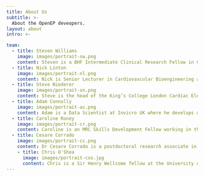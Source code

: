 ```yaml
---
title: About Us
subtitle: >-
  About the OpenEP deveopers.
layout: about
intro: >-

team:
  - title: Steven Williams
    image: images/portrait-sw.png
    content: Steven is a BHF Intermediate Clinical Research Fellow in Cardiac Electrophysiology at the University of Edinburgh and an Honorary Senior Lecturer in the Division of Imaging Sciences & Biomedical Engineering at  King's College London. His research interests focus on the intersection of electrophysiology and cardiac imaging with insights from computational modelling.
  - title: Nick Linton
    image: images/portrait-nl.png
    content: Nick is Senior Lecturer in Cardiovascular Bioengineering at Imperial College London, combined with being a Consultant Cardiologist and Electrophysiologist at Imperial Healthcare. His research interests include mapping of complex arrhythmias and the development of predictive tools for arrhythmia.
  - title: Steve Niederer
    image: images/portrait-sn.png
    content: Steve is the head of the King’s College London Cardiac Electro-Mechanics Research Group  (CEMRG). The group focus on using physiology and physics encoded in biophysical models to interpret diagnostic and imaging data from the heart. The team works closely with cardiac imaging, cardiology, cardiovascular research and data science collaborators  to bring novel technologies to bear to study and treat cardiovascular diseases.
  - title: Adam Connolly
    image: images/portrait-ac.png
    content: Adam is a Data Scientist at Invicro UK where he develops deep neural networks for various biomedical and image processing tasks, alongside general software development work. Prior to this he was a research associate in computational cardiac electrophysiology at King's College London. Adam has a PhD in aerospace engineering from Imperial College London.
  - title: Caroline Roney
    image: images/portrait-cr.png
    content: Caroline is an MRC Skills Development Fellow working in the School of Biomedical Engineering & Imaging Sciences at King’s College London. She uses a combination of signal processing, machine learning and computational modelling techniques to develop novel methodologies for investigating atrial fibrillation mechanisms from clinical imaging data and electrical recordings.
  - title: Cesare Corrado
    image: images/portrait-cc.png
    content: Dr Cesare Corrado is a postdoctoral research associate in the School of Biomedical Engineering & Imaging Sciences at King’s College London. His earlier research concerned computational models for multi-physics problems and data assimilation techniques (reverse engineering). Using computational models of the human heart, personalised from clinical data (MRI, Electrograms), he develops new methodologies to improve the treatment of cardiac arrhythmias.
    - title: Chris O'Shea
      image: images/portrait-cos.jpg
      content: Chris is a Sir Henry Wellcome fellow at the University of Birmingham. His research aims to develop new tools and combine expertise and knowledge from preclinical optical mapping and clinical electroanatomical mapping to improve understanding and treatment of cardiac arrhythmias.
---
```

